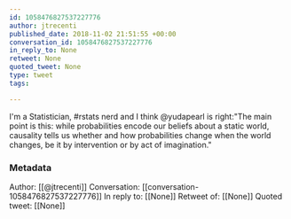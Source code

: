 ```yaml
---
id: 1058476827537227776
author: jtrecenti
published_date: 2018-11-02 21:51:55 +00:00
conversation_id: 1058476827537227776
in_reply_to: None
retweet: None
quoted_tweet: None
type: tweet
tags:

---
```


I'm a Statistician, #rstats nerd and I think @yudapearl is right:"Themain point is this: while probabilities encode our beliefs about a static world,causality tells us whether and how probabilities change when the worldchanges, be it by intervention or by act of imagination."

### Metadata

Author: [[@jtrecenti]]
Conversation: [[conversation-1058476827537227776]]
In reply to: [[None]]
Retweet of: [[None]]
Quoted tweet: [[None]]
